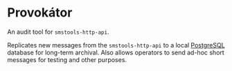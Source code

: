 # Provokátor

An audit tool for `smstools-http-api`.

Replicates new messages from the `smstools-http-api` to a local [PostgreSQL][] database for long-term archival. Also allows operators to send ad-hoc short messages for testing and other purposes.

[PostgreSQL]: http://www.postgresql.org/

